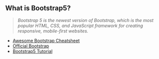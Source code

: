 ## What is Bootstrap5?

> *Bootstrap 5 is the newest version of Bootstrap, which is the most popular HTML, CSS, and JavaScript framework for creating responsive, mobile-first websites.*

* [Awesome Bootstrap Cheatsheet](https://bootstrap-cheatsheet.themeselection.com)
* [Official Bootstrap](https://getbootstrap.com/docs/5.0/getting-started/introduction)
* [Bootstrap5 Tutorial](https://www.w3schools.com/bootstrap5/index.php)
